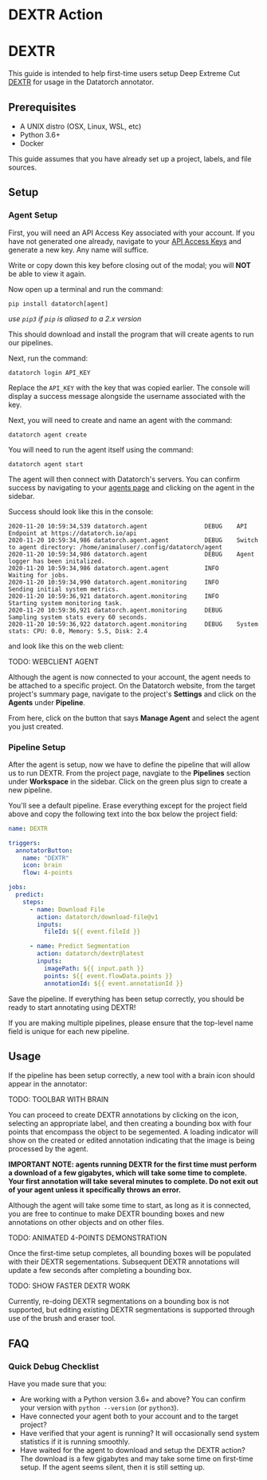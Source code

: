 # DEXTR Action


# DEXTR

This guide is intended to help first-time users setup Deep Extreme Cut [DEXTR](https://github.com/scaelles/DEXTR-PyTorch) for usage in the Datatorch annotator.

## Prerequisites

- A UNIX distro (OSX, Linux, WSL, etc)
- Python 3.6+
- Docker

This guide assumes that you have already set up a project, labels, and file sources.

## Setup

### Agent Setup

First, you will need an API Access Key associated with your account. If you have not generated one already, navigate to your [API Access Keys](https://datatorch.io/settings/access-tokens) and generate a new key. Any name will suffice.

Write or copy down this key before closing out of the modal; you will **NOT** be able to view it again.

Now open up a terminal and run the command:

`pip install datatorch[agent]`

_use `pip3` if `pip` is aliased to a 2.x version_

This should download and install the program that will create agents to run our pipelines.

Next, run the command:

`datatorch login API_KEY`

Replace the `API_KEY` with the key that was copied earlier. The console will display a success message alongside the username associated with the key.

Next, you will need to create and name an agent with the command:

`datatorch agent create`

You will need to run the agent itself using the command:

`datatorch agent start`

The agent will then connect with Datatorch's servers. You can confirm success by navigating to your [agents page](https://datatorch.io/agents) and clicking on the agent in the sidebar.

Success should look like this in the console:
```
2020-11-20 10:59:34,539 datatorch.agent                DEBUG    API Endpoint at https://datatorch.io/api
2020-11-20 10:59:34,986 datatorch.agent.agent          DEBUG    Switch to agent directory: /home/animaluser/.config/datatorch/agent
2020-11-20 10:59:34,986 datatorch.agent                DEBUG    Agent logger has been initalized.
2020-11-20 10:59:34,986 datatorch.agent.agent          INFO     Waiting for jobs.
2020-11-20 10:59:34,990 datatorch.agent.monitoring     INFO     Sending initial system metrics.
2020-11-20 10:59:36,921 datatorch.agent.monitoring     INFO     Starting system monitoring task.
2020-11-20 10:59:36,921 datatorch.agent.monitoring     DEBUG    Sampling system stats every 60 seconds.
2020-11-20 10:59:36,922 datatorch.agent.monitoring     DEBUG    System stats: CPU: 0.0, Memory: 5.5, Disk: 2.4
```

and look like this on the web client:

TODO: WEBCLIENT AGENT

Although the agent is now connected to your account, the agent needs to be attached to a specific project. On the Datatorch website, from the target project's summary page, navigate to the project's **Settings** and click on the **Agents** under **Pipeline**.

From here, click on the button that says **Manage Agent** and select the agent you just created.

### Pipeline Setup

After the agent is setup, now we have to define the pipeline that will allow us to run DEXTR. From the project page, navgiate to the **Pipelines** section under **Workspace** in the sidebar. Click on the green plus sign to create a new pipeline.

You'll see a default pipeline. Erase everything except for the project field above and copy the following text into the box below the project field:

```yaml
name: DEXTR

triggers:
  annotatorButton:
    name: "DEXTR"
    icon: brain
    flow: 4-points

jobs:
  predict:
    steps:
      - name: Download File
        action: datatorch/download-file@v1
        inputs:
          fileId: ${{ event.fileId }}

      - name: Predict Segmentation
        action: datatorch/dextr@latest
        inputs:
          imagePath: ${{ input.path }}
          points: ${{ event.flowData.points }}
          annotationId: ${{ event.annotationId }}
```

Save the pipeline. If everything has been setup correctly, you should be ready to start annotating using DEXTR!

If you are making multiple pipelines, please ensure that the top-level name field is unique for each new pipeline.

## Usage

If the pipeline has been setup correctly, a new tool with a brain icon should appear in the annotator:

TODO: TOOLBAR WITH BRAIN

You can proceed to create DEXTR annotations by clicking on the icon, selecting an appropriate label, and then creating a bounding box with four points that encompass the object to be segemented. A loading indicator will show on the created or edited annotation indicating that the image is being processed by the agent.

**IMPORTANT NOTE: agents running DEXTR for the first time must perform a download of a few gigabytes, which will take some time to complete. Your first annotation will take several minutes to complete. Do not exit out of your agent unless it specifically throws an error.**

Although the agent will take some time to start, as long as it is connected, you are free to continue to make DEXTR bounding boxes and new annotations on other objects and on other files.

TODO: ANIMATED 4-POINTS DEMONSTRATION

Once the first-time setup completes, all bounding boxes will be populated with their DEXTR segementations. Subsequent DEXTR annotations will update a few seconds after completing a bounding box.

TODO: SHOW FASTER DEXTR WORK

Currently, re-doing DEXTR segmentations on a bounding box is not supported, but editing existing DEXTR segmentations is supported through use of the brush and eraser tool.

## FAQ

### Quick Debug Checklist

Have you made sure that you:

- Are working with a Python version 3.6+ and above? You can confirm your version with `python --version` (or `python3`).
- Have connected your agent both to your account and to the target project?
- Have verified that your agent is running? It will occasionally send system statistics if it is running smoothly.
- Have waited for the agent to download and setup the DEXTR action? The download is a few gigabytes and may take some time on first-time setup. If the agent seems silent, then it is still setting up.
